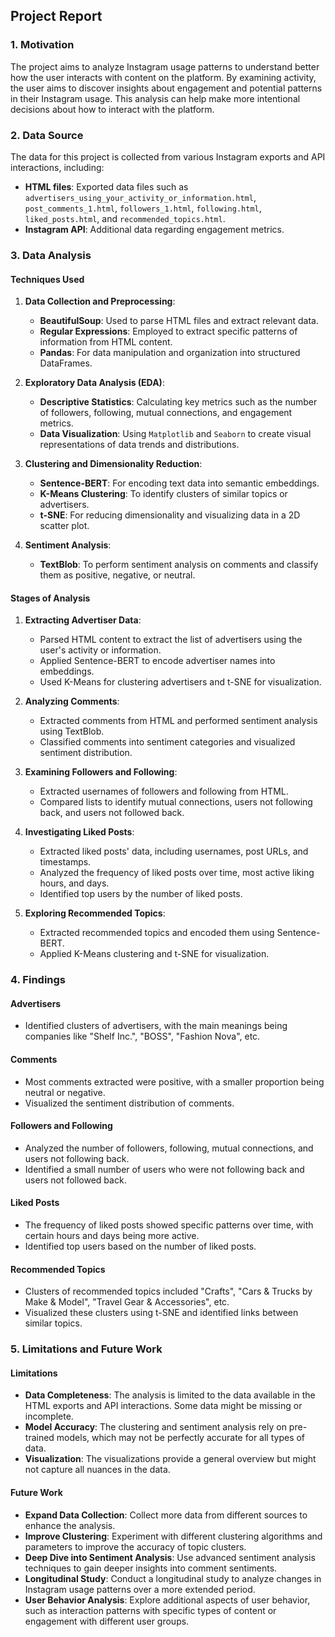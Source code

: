 ## Project Report

### 1. Motivation
The project aims to analyze Instagram usage patterns to understand better how the user interacts with content on the platform. By examining activity, the user aims to discover insights about engagement and potential patterns in their Instagram usage. This analysis can help make more intentional decisions about how to interact with the platform.

### 2. Data Source
The data for this project is collected from various Instagram exports and API interactions, including:
- **HTML files**: Exported data files such as `advertisers_using_your_activity_or_information.html`, `post_comments_1.html`, `followers_1.html`, `following.html`, `liked_posts.html`, and `recommended_topics.html`.
- **Instagram API**: Additional data regarding engagement metrics.

### 3. Data Analysis

#### Techniques Used

1. **Data Collection and Preprocessing**:
   - **BeautifulSoup**: Used to parse HTML files and extract relevant data.
   - **Regular Expressions**: Employed to extract specific patterns of information from HTML content.
   - **Pandas**: For data manipulation and organization into structured DataFrames.

2. **Exploratory Data Analysis (EDA)**:
   - **Descriptive Statistics**: Calculating key metrics such as the number of followers, following, mutual connections, and engagement metrics.
   - **Data Visualization**: Using `Matplotlib` and `Seaborn` to create visual representations of data trends and distributions.

3. **Clustering and Dimensionality Reduction**:
   - **Sentence-BERT**: For encoding text data into semantic embeddings.
   - **K-Means Clustering**: To identify clusters of similar topics or advertisers.
   - **t-SNE**: For reducing dimensionality and visualizing data in a 2D scatter plot.

4. **Sentiment Analysis**:
   - **TextBlob**: To perform sentiment analysis on comments and classify them as positive, negative, or neutral.

#### Stages of Analysis

1. **Extracting Advertiser Data**:
   - Parsed HTML content to extract the list of advertisers using the user's activity or information.
   - Applied Sentence-BERT to encode advertiser names into embeddings.
   - Used K-Means for clustering advertisers and t-SNE for visualization.

2. **Analyzing Comments**:
   - Extracted comments from HTML and performed sentiment analysis using TextBlob.
   - Classified comments into sentiment categories and visualized sentiment distribution.

3. **Examining Followers and Following**:
   - Extracted usernames of followers and following from HTML.
   - Compared lists to identify mutual connections, users not following back, and users not followed back.

4. **Investigating Liked Posts**:
   - Extracted liked posts' data, including usernames, post URLs, and timestamps.
   - Analyzed the frequency of liked posts over time, most active liking hours, and days.
   - Identified top users by the number of liked posts.

5. **Exploring Recommended Topics**:
   - Extracted recommended topics and encoded them using Sentence-BERT.
   - Applied K-Means clustering and t-SNE for visualization.

### 4. Findings

#### Advertisers
- Identified clusters of advertisers, with the main meanings being companies like "Shelf Inc.", "BOSS", "Fashion Nova", etc.

#### Comments
- Most comments extracted were positive, with a smaller proportion being neutral or negative.
- Visualized the sentiment distribution of comments.

#### Followers and Following
- Analyzed the number of followers, following, mutual connections, and users not following back.
- Identified a small number of users who were not following back and users not followed back.

#### Liked Posts
- The frequency of liked posts showed specific patterns over time, with certain hours and days being more active.
- Identified top users based on the number of liked posts.

#### Recommended Topics
- Clusters of recommended topics included "Crafts", "Cars & Trucks by Make & Model", "Travel Gear & Accessories", etc.
- Visualized these clusters using t-SNE and identified links between similar topics.

### 5. Limitations and Future Work

#### Limitations
- **Data Completeness**: The analysis is limited to the data available in the HTML exports and API interactions. Some data might be missing or incomplete.
- **Model Accuracy**: The clustering and sentiment analysis rely on pre-trained models, which may not be perfectly accurate for all types of data.
- **Visualization**: The visualizations provide a general overview but might not capture all nuances in the data.

#### Future Work
- **Expand Data Collection**: Collect more data from different sources to enhance the analysis.
- **Improve Clustering**: Experiment with different clustering algorithms and parameters to improve the accuracy of topic clusters.
- **Deep Dive into Sentiment Analysis**: Use advanced sentiment analysis techniques to gain deeper insights into comment sentiments.
- **Longitudinal Study**: Conduct a longitudinal study to analyze changes in Instagram usage patterns over a more extended period.
- **User Behavior Analysis**: Explore additional aspects of user behavior, such as interaction patterns with specific types of content or engagement with different user groups.
